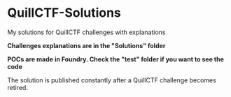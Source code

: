 # QuillCTF-Solutions
My solutions for QuillCTF challenges with explanations

**Challenges explanations are in the "Solutions" folder**

**POCs are made in Foundry. Check the "test" folder if you want to see the code**

The solution is published constantly after a QuillCTF challenge becomes retired.
